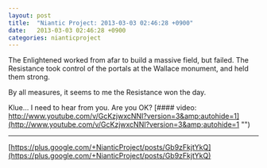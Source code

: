 ```yaml
---
layout: post
title:  "Niantic Project: 2013-03-03 02:46:28 +0900"
date:   2013-03-03 02:46:28 +0900
categories: nianticproject
---
```

The Enlightened worked from afar to build a massive field, but failed. The Resistance took control of the portals at the Wallace monument, and held them strong.

By all measures, it seems to me the Resistance won the day.

Klue... I need to hear from you. Are you OK?
[#### video: http://www.youtube.com/v/GcKzjwxcNNI?version=3&amp;autohide=1](http://www.youtube.com/v/GcKzjwxcNNI?version=3&amp;autohide=1 "")
- - -
[https://plus.google.com/+NianticProject/posts/Gb9zFkjtYkQ](https://plus.google.com/+NianticProject/posts/Gb9zFkjtYkQ)

